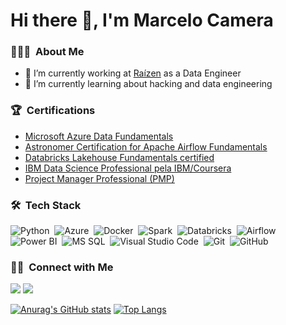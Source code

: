 # Hi there 🤘, I'm Marcelo Camera

### 👨🏻‍💻 &nbsp;About Me
- 🔭 I’m currently working at [Raízen](https://www.raizen.com.br/) as a Data Engineer
- 🌱 I’m currently learning about hacking and data engineering

### 🏆 &nbsp;Certifications
- [Microsoft Azure Data Fundamentals](https://www.credly.com/badges/120901dc-f338-4444-abbb-c090ed843ffa/public_url)
- [Astronomer Certification for Apache Airflow Fundamentals](https://www.credly.com/badges/a9bbf367-bc61-4d67-abb3-b94592a7731b?source=linked_in_profile)
- [Databricks Lakehouse Fundamentals certified](https://credentials.databricks.com/ee67e229-ef9d-4d76-91a1-67c518f9c447)
- [IBM Data Science Professional pela IBM/Coursera](https://www.coursera.org/account/accomplishments/specialization/certificate/BNVS4QCVRT3Z)
- [Project Manager Professional (PMP)](https://www.credly.com/badges/7474bbe0-5f7e-4b90-abf2-d659424d9ef9)

### 🛠 &nbsp;Tech Stack
![Python](https://img.shields.io/badge/-Python-05122A?style=flat&logo=python)&nbsp;
![Azure](https://img.shields.io/badge/-Azure-05122A?style=flat&logo=azuredevops&logoColor=blue)&nbsp;
![Docker](https://img.shields.io/badge/-Docker-05122A?style=flat&logo=docker&logoColor=blue)&nbsp;
![Spark](https://img.shields.io/badge/-Spark-05122A?style=flat&logo=apachespark&logoColor=red)&nbsp;
![Databricks](https://img.shields.io/badge/Databricks-05122A?style=flat&logo=databricks&logoColor=red)&nbsp;
![Airflow](https://img.shields.io/badge/-Airflow-05122A?style=flat&logo=apacheairflow&logoColor=white)&nbsp;
![Power BI](https://img.shields.io/badge/-PowerBI-05122A?style=flat&logo=powerbi&logoColor=yellow)&nbsp;
![MS SQL](https://img.shields.io/badge/MSSQL-05122A?style=flat&logo=microsoftsqlserver&logoColor=blue)&nbsp;
![Visual Studio Code](https://img.shields.io/badge/-Visual%20Studio%20Code-05122A?style=flat&logo=visual-studio-code&logoColor=blue)&nbsp;
![Git](https://img.shields.io/badge/-Git-05122A?style=flat&logo=git)&nbsp;
![GitHub](https://img.shields.io/badge/-GitHub-05122A?style=flat&logo=github)&nbsp;

### 🤝🏻 &nbsp;Connect with Me
<a href="https://linkedin.com/in/marcelocamera"><img src="https://img.shields.io/badge/-Marcelo Camera-0077B5?style=flat&logo=Linkedin&logoColor=white"/></a>
<a href="mailto:mcamera911@gmail.com"><img src="https://img.shields.io/badge/-mcamera911@gmail.com-D14836?style=flat&logo=Gmail&logoColor=white"/></a>

[![Anurag's GitHub stats](https://github-readme-stats.vercel.app/api?username=mcamera&hide=prs,issues,contribs&show_icons=true&bg_color=90,ffffff,7a97cc)](https://github.com/anuraghazra/github-readme-stats) [![Top Langs](https://github-readme-stats.vercel.app/api/top-langs/?username=mcamera&layout=compact&bg_color=90,ffffff,7a97cc)](https://github.com/anuraghazra/github-readme-stats)
